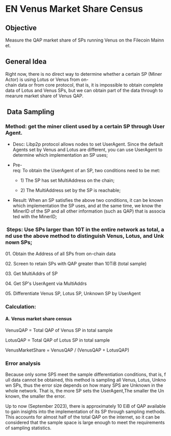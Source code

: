 # EN Venus Market Share Census

## Objective

Measure the QAP market share of SPs running Venus on the Filecoin Mainnet.

## General Idea

Right now, there is no direct way to determine whether a certain SP (Miner Actor) is using Lotus or Venus from on-chain data or from core protocol, that is, it is impossible to obtain complete data of Lotus and Venus SPs, but we can obtain part of the data through to mearure market share of Venus QAP.

##  Data Sampling

### Method: get the miner client used by a certain SP through UserAgent.

*   Desc: Libp2p protocol allows nodes to set UserAgent. Since the default Agents set by Venus and Lotus are different, you can use UserAgent to determine which implementation an SP uses;
    
*   Pre-req: To obtain the UserAgent of an SP, two conditions need to be met:
    
    *   1) The SP has set MultiAddress on the chain;
        
    *   2) The MultiAddress set by the SP is reachable;
        
*   Result: When an SP satisfies the above two conditions, it can be known which implementation the SP uses, and at the same time, we know the MinerID of the SP and all other information (such as QAP) that is associated with the MinerID;
    

###  Steps: Use SPs larger than 10T in the entire network as total, and use the above method to distinguish Venus, Lotus, and Unknown SPs;

01. Obtain the Address of all SPs from on-chain data

02. Screen to retain SPs with QAP greater than 10TiB (total sample)

03. Get MultiAddrs of SP

04. Get SP's UserAgent via MultiAddrs

05. Differentiate Venus SP, Lotus SP, Unknown SP by UserAgent


### Calculation:

#### A. Venus market share census

VenusQAP = Total QAP of Venus SP in total sample

LotusQAP = Total QAP of Lotus SP in total sample

VenusMarketShare = VenusQAP / (VenusQAP + LotusQAP)


### Error analysis

Because only some SPS meet the sample differentiation conditions, that is, full data cannot be obtained, this method is sampling all Venus, Lotus, Unknown SPs, thus the error size depends on how many SPS are Unknown in the whole network. That is, the more SP sets the UserAgent,The smaller the Unknown, the smaller the error.

Up to now (September 2023), there is approximately 10 EiB of QAP available to gain insights into the implementation of its SP through sampling methods. This accounts for almost half of the total QAP on the internet, so it can be considered that the sample space is large enough to meet the requirements of sampling statistics.
